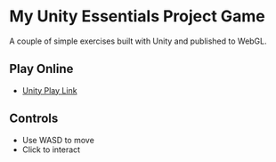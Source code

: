 # My Unity Essentials Project Game

A couple of simple exercises built with Unity and published to WebGL.

## Play Online
- [Unity Play Link](https://play.unity.com/en/games/c7ea4714-0262-4736-8e85-d354538a7271/webgl-builds)

## Controls
- Use WASD to move
- Click to interact
